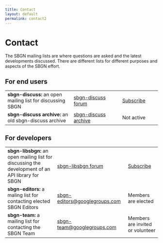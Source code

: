 ```yaml
---
title: Contact
layout: default
permalink: contact2
---
```


# Contact

The SBGN mailing lists are where questions are asked and the latest developments discussed. There are different lists for different purposes and aspects of the SBGN effort.

## For end users

<table>
  <tr>
    <td style="width:350px;"><strong>sbgn-discuss:</strong> an open mailing list for discussing SBGN</td>
    <td style="width:250px;"><a href="https://groups.google.com/forum/#!forum/sbgn-discuss">sbgn-discuss forum</a></td> 
    <td style="width:150px;"><a href="https://groups.google.com/forum/#!forum/sbgn-discuss">Subscribe</a></td>
   </tr>
   <tr>
    <td style="width:350px;"><strong>sbgn-discuss archive:</strong> an old sbgn-discuss archive</td>
    <td style="width:250px;"><a href="https://lists.caltech.edu/pipermail/sbgn-discuss/">sbgn-discuss archive</a></td> 
    <td style="width:150px;">Not active</td>
   </tr>
</table>

## For developers

<table>
  <tr>
    <td style="width:350px;"><strong>sbgn-libsbgn:</strong> an open mailing list for discussing the development of an API library for SBGN</td>
    <td style="width:250px;"><a href="http://sourceforge.net/mailarchive/forum.php?forum_name=sbgn-libsbgn">sbgn-libsbgn forum</a></td> 
    <td style="width:150px;"><a href="https://lists.sourceforge.net/lists/listinfo/sbgn-libsbgn">Subscribe</a></td>
   </tr>
   <tr>
    <td style="width:350px;"><strong>sbgn-editors:</strong> a maling list for contacting elected SBGN Editors</td>
    <td style="width:250px;"><a href="mailto:sbgn-editors@googlegroups.com">sbgn-editors@googlegroups.com</a></td> 
    <td style="width:150px;">Members are elected</td>
   </tr>
   <tr>
    <td style="width:350px;"><strong>sbgn-team:</strong> a mailing list for contacting the SBGN Team</td>
    <td style="width:250px;"><a href="mailto:sbgn-team@googlegroups.com">sbgn-team@googlegroups.com</a></td> 
    <td style="width:150px;">Members are invited or volunteer</td>
   </tr>
</table>
